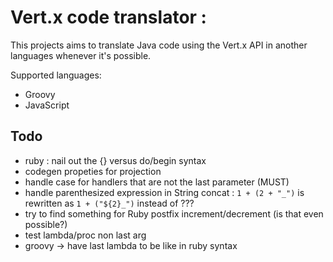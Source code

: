 Vert.x code translator :
========

This projects aims to translate Java code using the Vert.x API in another languages whenever it's possible.

Supported languages:

* Groovy
* JavaScript

## Todo

- ruby : nail out the {} versus do/begin syntax
- codegen propeties for projection
- handle case for handlers that are not the last parameter (MUST)
- handle parenthesized expression in String concat : `1 + (2 + "_")` is rewritten as `1 + ("${2}_")` instead of ???
- try to find something for Ruby postfix increment/decrement (is that even possible?)
- test lambda/proc non last arg
- groovy -> have last lambda to be like in ruby syntax
